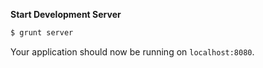 __Start Development Server__
```bash
$ grunt server
```
Your application should now be running on `localhost:8080`.